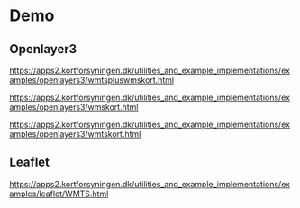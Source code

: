 # Demo

## Openlayer3
https://apps2.kortforsyningen.dk/utilities_and_example_implementations/examples/openlayers3/wmtspluswmskort.html

https://apps2.kortforsyningen.dk/utilities_and_example_implementations/examples/openlayers3/wmskort.html

https://apps2.kortforsyningen.dk/utilities_and_example_implementations/examples/openlayers3/wmtskort.html


## Leaflet
https://apps2.kortforsyningen.dk/utilities_and_example_implementations/examples/leaflet/WMTS.html
